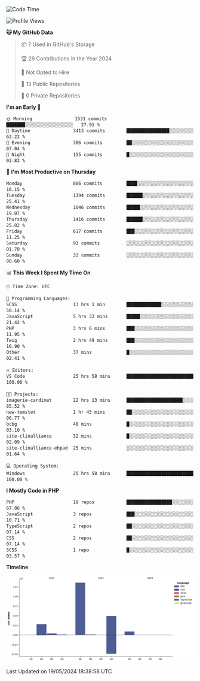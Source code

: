 <!--START_SECTION:waka-->
![Code Time](http://img.shields.io/badge/Code%20Time-1%2C699%20hrs%207%20mins-blue)

![Profile Views](http://img.shields.io/badge/Profile%20Views-0-blue)

**🐱 My GitHub Data** 

> 📦 ? Used in GitHub's Storage 
 > 
> 🏆 29 Contributions in the Year 2024
 > 
> 🚫 Not Opted to Hire
 > 
> 📜 13 Public Repositories 
 > 
> 🔑 0 Private Repositories 
 > 
**I'm an Early 🐤** 

```text
🌞 Morning                1531 commits        ███████░░░░░░░░░░░░░░░░░░   27.91 % 
🌆 Daytime                3413 commits        ████████████████░░░░░░░░░   62.22 % 
🌃 Evening                386 commits         ██░░░░░░░░░░░░░░░░░░░░░░░   07.04 % 
🌙 Night                  155 commits         █░░░░░░░░░░░░░░░░░░░░░░░░   02.83 % 
```
📅 **I'm Most Productive on Thursday** 

```text
Monday                   886 commits         ████░░░░░░░░░░░░░░░░░░░░░   16.15 % 
Tuesday                  1394 commits        ██████░░░░░░░░░░░░░░░░░░░   25.41 % 
Wednesday                1046 commits        █████░░░░░░░░░░░░░░░░░░░░   19.07 % 
Thursday                 1416 commits        ██████░░░░░░░░░░░░░░░░░░░   25.82 % 
Friday                   617 commits         ███░░░░░░░░░░░░░░░░░░░░░░   11.25 % 
Saturday                 93 commits          ░░░░░░░░░░░░░░░░░░░░░░░░░   01.70 % 
Sunday                   33 commits          ░░░░░░░░░░░░░░░░░░░░░░░░░   00.60 % 
```


📊 **This Week I Spent My Time On** 

```text
🕑︎ Time Zone: UTC

💬 Programming Languages: 
SCSS                     13 hrs 1 min        █████████████░░░░░░░░░░░░   50.14 % 
JavaScript               5 hrs 33 mins       █████░░░░░░░░░░░░░░░░░░░░   21.42 % 
PHP                      3 hrs 6 mins        ███░░░░░░░░░░░░░░░░░░░░░░   11.95 % 
Twig                     2 hrs 49 mins       ███░░░░░░░░░░░░░░░░░░░░░░   10.90 % 
Other                    37 mins             █░░░░░░░░░░░░░░░░░░░░░░░░   02.41 % 

🔥 Editors: 
VS Code                  25 hrs 58 mins      █████████████████████████   100.00 % 

🐱‍💻 Projects: 
imagerie-cardinet        22 hrs 13 mins      █████████████████████░░░░   85.52 % 
new-temstet              1 hr 45 mins        ██░░░░░░░░░░░░░░░░░░░░░░░   06.77 % 
bcbg                     48 mins             █░░░░░░░░░░░░░░░░░░░░░░░░   03.10 % 
site-clinalliance        32 mins             █░░░░░░░░░░░░░░░░░░░░░░░░   02.09 % 
site-clinalliance-ehpad  25 mins             ░░░░░░░░░░░░░░░░░░░░░░░░░   01.64 % 

💻 Operating System: 
Windows                  25 hrs 58 mins      █████████████████████████   100.00 % 
```

**I Mostly Code in PHP** 

```text
PHP                      19 repos            █████████████████░░░░░░░░   67.86 % 
JavaScript               3 repos             ███░░░░░░░░░░░░░░░░░░░░░░   10.71 % 
TypeScript               2 repos             ██░░░░░░░░░░░░░░░░░░░░░░░   07.14 % 
CSS                      2 repos             ██░░░░░░░░░░░░░░░░░░░░░░░   07.14 % 
SCSS                     1 repo              █░░░░░░░░░░░░░░░░░░░░░░░░   03.57 % 
```



**Timeline**

![Lines of Code chart](https://raw.githubusercontent.com/tahar-elgunaoui/tahar-elgunaoui/main/assets/bar_graph.png)


 Last Updated on 19/05/2024 18:38:58 UTC
<!--END_SECTION:waka-->
